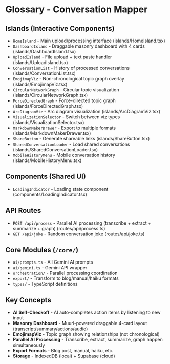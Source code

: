 # Glossary - Conversation Mapper

## Islands (Interactive Components)
- `HomeIsland` - Main upload/processing interface (islands/HomeIsland.tsx)
- `DashboardIsland` - Draggable masonry dashboard with 4 cards (islands/DashboardIsland.tsx)
- `UploadIsland` - File upload + text paste handler (islands/UploadIsland.tsx)
- `ConversationList` - History of processed conversations (islands/ConversationList.tsx)
- `EmojimapViz` - Non-chronological topic graph overlay (islands/EmojimapViz.tsx)
- `CircularNetworkGraph` - Circular topic visualization (islands/CircularNetworkGraph.tsx)
- `ForceDirectedGraph` - Force-directed topic graph (islands/ForceDirectedGraph.tsx)
- `ArcDiagramViz` - Arc diagram visualization (islands/ArcDiagramViz.tsx)
- `VisualizationSelector` - Switch between viz types (islands/VisualizationSelector.tsx)
- `MarkdownMakerDrawer` - Export to multiple formats (islands/MarkdownMakerDrawer.tsx)
- `ShareButton` - Generate shareable links (islands/ShareButton.tsx)
- `SharedConversationLoader` - Load shared conversations (islands/SharedConversationLoader.tsx)
- `MobileHistoryMenu` - Mobile conversation history (islands/MobileHistoryMenu.tsx)

## Components (Shared UI)
- `LoadingIndicator` - Loading state component (components/LoadingIndicator.tsx)

## API Routes
- `POST /api/process` - Parallel AI processing (transcribe + extract + summarize + graph) (routes/api/process.ts)
- `GET /api/joke` - Random conversation joke (routes/api/joke.ts)

## Core Modules (`/core/`)
- `ai/prompts.ts` - All Gemini AI prompts
- `ai/gemini.ts` - Gemini API wrapper
- `orchestration/` - Parallel processing coordination
- `export/` - Transform to blog/manual/haiku formats
- `types/` - TypeScript definitions

## Key Concepts
- **AI Self-Checkoff** - AI auto-completes action items by listening to new input
- **Masonry Dashboard** - Muuri-powered draggable 4-card layout (transcript/summary/actions/audio)
- **EmojimapViz** - Topic graph showing relationships (not chronological)
- **Parallel AI Processing** - Transcribe, extract, summarize, graph happen simultaneously
- **Export Formats** - Blog post, manual, haiku, etc.
- **Storage** - IndexedDB (local) + Supabase (cloud)

